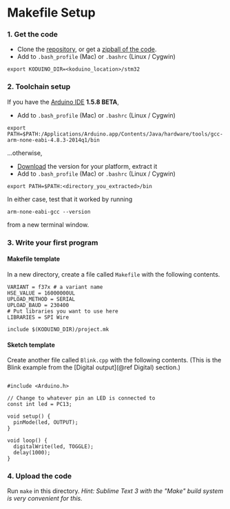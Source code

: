 
# Makefile Setup

### 1. Get the code

* Clone the [repository](https://github.com/avikde/koduino), or get a [zipball of the code](http://github.com/avikde/koduino/zipball/master/).
* Add to `.bash_profile` (Mac) or `.bashrc` (Linux / Cygwin)
~~~
export KODUINO_DIR=<koduino_location>/stm32
~~~

### 2. Toolchain setup

If you have the [Arduino IDE](http://arduino.cc/en/main/software#toc3) **1.5.8 BETA**, 

* Add to `.bash_profile` (Mac) or `.bashrc` (Linux / Cygwin)
~~~
export PATH=$PATH:/Applications/Arduino.app/Contents/Java/hardware/tools/gcc-arm-none-eabi-4.8.3-2014q1/bin
~~~

...otherwise, 

* [Download](https://launchpad.net/gcc-arm-embedded) the version for your platform, extract it
* Add to `.bash_profile` (Mac) or `.bashrc` (Linux / Cygwin)
~~~
export PATH=$PATH:<directory_you_extracted>/bin
~~~

In either case, test that it worked by running
~~~
arm-none-eabi-gcc --version
~~~
from a new terminal window.

### 3. Write your first program

#### Makefile template

In a new directory, create a file called `Makefile` with the following contents.

~~~{.sh}
VARIANT = f37x # a variant name
HSE_VALUE = 16000000UL
UPLOAD_METHOD = SERIAL
UPLOAD_BAUD = 230400
# Put libraries you want to use here
LIBRARIES = SPI Wire

include $(KODUINO_DIR)/project.mk
~~~

#### Sketch template

Create another file called `Blink.cpp` with the following contents. (This is the Blink example from the [Digital output](@ref Digital) section.)

~~~{.cpp}

#include <Arduino.h>

// Change to whatever pin an LED is connected to
const int led = PC13;

void setup() {
  pinMode(led, OUTPUT);
}

void loop() {
  digitalWrite(led, TOGGLE);
  delay(1000);
}

~~~

### 4. Upload the code

Run `make` in this directory.  *Hint: Sublime Text 3 with the "Make" build system is very convenient for this.*


<!-- 
* Run `brew install dfu-util` (to use the MAEVARM M4 and some older boards).
* Install the latest [FTDI drivers](http://www.ftdichip.com/Drivers/VCP.htm).
* Run `pip install pyserial progressbar`.
* Clone this repository (ask for invite) using `hg clone` followed the URL in the top right of this webpage (use HTTPS if unsure).
* Add `export KODUINO_DIR=<koduino>/` to your `~/.bash_profile`.

 -->